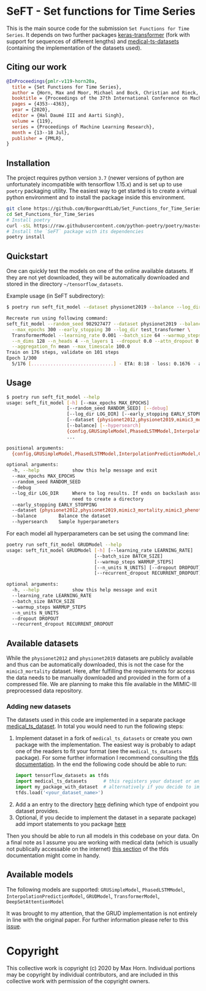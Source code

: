 # SeFT - Set functions for Time Series

This is the main source code for the submission `Set Functions for Time
Series`. It depends on two further packages
[keras-transformer](https://github.com/ExpectationMax/keras-transformer)
(fork with support for sequences of different lengths) and
[medical-ts-datasets](https://github.com/ExpectationMax/medical_ts_datasets)
(containing the implementation of the datasets used).

## Citing our work
```bibtex
@InProceedings{pmlr-v119-horn20a,
  title = {Set Functions for Time Series},
  author = {Horn, Max and Moor, Michael and Bock, Christian and Rieck, Bastian and Borgwardt, Karsten},
  booktitle = {Proceedings of the 37th International Conference on Machine Learning},
  pages = {4353--4363},
  year = {2020},
  editor = {Hal Daumé III and Aarti Singh},
  volume = {119},
  series = {Proceedings of Machine Learning Research},
  month = {13--18 Jul},
  publisher = {PMLR},
}
```

## Installation

The project requires python version `3.7` (newer versions of python are unfortunately
incompatible with tensorflow 1.15.x) and is set up to use `poetry` packaging utility.
The easiest way to get started is to create a virtual python environment and to install
the package inside this environment.

```bash
git clone https://github.com/BorgwardtLab/Set_Functions_for_Time_Series.git
cd Set_Functions_for_Time_Series
# Install poetry
curl -sSL https://raw.githubusercontent.com/python-poetry/poetry/master/get-poetry.py | python
# Install the `SeFT` package with its dependencies
poetry install
```

## Quickstart

One can quickly test the models on one of the online available datasets. If
they are not yet downloaded, they will be automatically downloaded and stored
in the directory `~/tensorflow_datasets`.

Example usage (in SeFT subdirectory):
```bash
$ poetry run seft_fit_model --dataset physionet2019 --balance --log_dir test_transformer TransformerModel 

Recreate run using following command:
seft_fit_model --random_seed 982927477 --dataset physionet2019 --balance \
  --max_epochs 300 --early_stopping 30 --log_dir test_transformer \
  TransformerModel --learning_rate 0.001 --batch_size 64 --warmup_steps 1000 \
  --n_dims 128 --n_heads 4 --n_layers 1 --dropout 0.0 --attn_dropout 0.0 \
  --aggregation_fn mean --max_timescale 100.0
Train on 176 steps, validate on 101 steps
Epoch 1/300
  5/176 [..............................] - ETA: 8:18 - loss: 0.1676 - acc: 0.1056 
```

## Usage
```bash
$ poetry run seft_fit_model --help
usage: seft_fit_model [-h] [--max_epochs MAX_EPOCHS]
                      [--random_seed RANDOM_SEED] [--debug]
                      [--log_dir LOG_DIR] [--early_stopping EARLY_STOPPING]
                      [--dataset {physionet2012,physionet2019,mimic3_mortality,mimic3_phenotyping}]
                      [--balance] [--hypersearch]
                      {config,GRUSimpleModel,PhasedLSTMModel,InterpolationPredictionModel,GRUDModel,TransformerModel,DeepSetAttentionModel}
                      ...

positional arguments:
  {config,GRUSimpleModel,PhasedLSTMModel,InterpolationPredictionModel,GRUDModel,TransformerModel,DeepSetAttentionModel}

optional arguments:
  -h, --help            show this help message and exit
  --max_epochs MAX_EPOCHS
  --random_seed RANDOM_SEED
  --debug
  --log_dir LOG_DIR     Where to log results. If ends on backslash assume we
                        need to create a directory
  --early_stopping EARLY_STOPPING
  --dataset {physionet2012,physionet2019,mimic3_mortality,mimic3_phenotyping}
  --balance        Balance the dataset
  --hypersearch    Sample hyperparameters

```

For each model all hyperparameters can be set using the command line:
```bash
poetry run seft_fit_model GRUDModel --help
usage: seft_fit_model GRUDModel [-h] [--learning_rate LEARNING_RATE]
                                [--batch_size BATCH_SIZE]
                                [--warmup_steps WARMUP_STEPS]
                                [--n_units N_UNITS] [--dropout DROPOUT]
                                [--recurrent_dropout RECURRENT_DROPOUT]

optional arguments:
  -h, --help            show this help message and exit
  --learning_rate LEARNING_RATE
  --batch_size BATCH_SIZE
  --warmup_steps WARMUP_STEPS
  --n_units N_UNITS
  --dropout DROPOUT
  --recurrent_dropout RECURRENT_DROPOUT
```

## Available datasets

While the `physionet2012` and `physionet2019` datasets are publicly available
and thus can be automatically downloaded, this is not the case for the
`mimic3_mortality` dataset. Here, after fulfilling the requirements for access
the data needs to be manually downloaded and provided in the form of
a compressed file. We are planning to make this file available in the MIMIC-III
preprocessed data repository.

### Adding new datasets
The datasets used in this code are implemented in a separate package [medical_ts_dataset](https://github.com/ExpectationMax/medical_ts_datasets).
In total you would need to run the following steps:

 1. Implement dataset in a fork of `medical_ts_datasets` or create you own
    package with the implementation. The easiest way is probably to adapt one
    of the readers to fit your format (see the `medical_ts_datasets` package).
    For some further information I recommend consulting the [tfds
    documentation](https://www.tensorflow.org/datasets/add_dataset). In the end
    the following code should be able to run:  
    ```python
    import tensorflow_datasets as tfds
    import medical_ts_datasets      # this registers your dataset or any other dataset with tensorflow datasets
    import my_package_with_dataset  # alternatively if you decide to implement you datasets in a separate package
    tfds.load('<your_dataset_name>')
    ```
 2. Add a an entry to the directory
    [here](https://github.com/BorgwardtLab/Set_Functions_for_Time_Series/blob/d72d446f26c68a3f0f73edb2251e2e55defa5129/seft/tasks.py#L218)
    defining which type of endpoint you dataset provides.
 3. Optional, if you decide to implement the dataset in a separate package) add
    import statements to you package
    [here](https://github.com/BorgwardtLab/Set_Functions_for_Time_Series/blob/d72d446f26c68a3f0f73edb2251e2e55defa5129/seft/training_utils.py#L9)

Then you should be able to run all models in this codebase on your data.  On
a final note as I assume you are working with medical data (which is usually
not publically accessable on the internet) [this section](https://www.tensorflow.org/datasets/add_dataset#manual_download_and_extraction)
of the tfds documentation might come in handy.

## Available models

The following models are supported:
`GRUSimpleModel`, `PhasedLSTMModel`, `InterpolationPredictionModel`,
`GRUDModel`, `TransformerModel`, `DeepSetAttentionModel`

It was brought to my attention, that the GRUD implementation is not entirely
in line with the original paper. For further information please refer to this
[issue](https://github.com/BorgwardtLab/Set_Functions_for_Time_Series/issues/1).

# Copyright

This collective work is copyright (c) 2020 by Max Horn. Individual
portions may be copyright by individual contributors, and are included
in this collective work with permission of the copyright owners.
